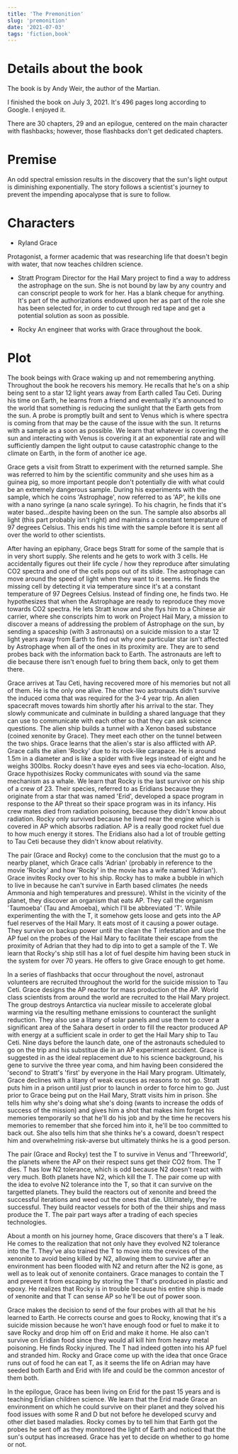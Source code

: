 ```yaml
---
title: 'The Premonition'
slug: 'premonition'
date: '2021-07-03'
tags: 'fiction,book'
---
```


# Details about the book 

The book is by Andy Weir, the author of the Martian.  

I finished the book on July 3, 2021.  It's 496 pages long according to Google.  I enjoyed it.

There are 30 chapters, 29 and an epilogue, centered on the main character with flashbacks; however, those flashbacks don't get dedicated chapters.

# Premise

An odd spectral emission results in the discovery that the sun's light output is diminishing exponentially.  The story follows a scientist's journey to prevent the impending apocalypse that is sure to follow.

# Characters

- Ryland Grace

Protagonist, a former academic that was researching life that doesn't begin with water, that now teaches children science.

- Stratt
Program Director for the Hail Mary project to find a way to address the astrophage on the sun.  She is not bound by law by any country and can conscript people to work for her.  Has a blank cheque for anything.  It's part of the authorizations endowed upon her as part of the role she has been selected for, in order to cut through red tape and get a potential solution as soon as possible.

- Rocky
An engineer that works with Grace throughout the book.

# Plot

The book beings with Grace waking up and not remembering anything.  Throughout the book he recovers his memory. He recalls that he's on a ship being sent to a star 12 light years away from Earth called Tau Ceti.  During his time on Earth, he learns from a friend and eventually it's announced to the world that something is reducing the sunlight that the Earth gets from the sun.  A probe is promptly built and sent to Venus which is where spectra is coming from that may be the cause of the issue with the sun.  It returns with a sample as a soon as possible.  We learn that whatever is covering the sun and interacting with Venus is covering it at an exponential rate and will sufficiently dampen the light output to cause catastrophic change to the climate on Earth, in the form of another ice age.

Grace gets a visit from Stratt to experiment with the returned sample.  She was referred to him by the scientific community and she uses him as a guinea pig, so more important people don't potentially die with what could be an extremely dangerous sample.  During his experiments with the sample, which he coins 'Astrophage', now referred to as 'AP', he kills one with a nano syringe (a nano scale syringe).  To his chagrin, he finds that it's water based...despite having been on the sun.  The sample also absorbs all light (this part probably isn't right) and maintains a constant temperature of 97 degrees Celsius.  This ends his time with the sample before it is sent all over the world to other scientists.

After having an epiphany, Grace begs Stratt for some of the sample that is in very short supply.  She relents and he gets to work with 3 cells.  He accidentally figures out their life cycle / how they reproduce after simulating CO2 spectra and one of the cells pops out of its slide.  The astrophage can move around the speed of light when they want to it seems.  He finds the missing cell by detecting it via temperature since it's at a constant temperature of 97 Degrees Celsius.  Instead of finding one, he finds two.  He hypothesizes that when the Astrophage are ready to reproduce they move towards CO2 spectra.  He lets Stratt know and she flys him to a Chinese air carrier, where she conscripts him to work on Project Hail Mary, a mission to discover a means of addressing the problem of Astrophage on the sun, by sending a spaceship (with 3 astronauts) on a suicide mission to a star 12 light years away from Earth to find out why one particular star isn't affected by Astrophage when all of the ones in its proximity are.  They are to send probes back with the information back to Earth.  The astronauts are left to die because there isn't enough fuel to bring them back, only to get them there.

Grace arrives at Tau Ceti, having recovered more of his memories but not all of them.  He is the only one alive.  The other two astronauts didn't survive the induced coma that was required for the 3-4 year trip.  An alien spacecraft moves towards him shortly after his arrival to the star.  They slowly communicate and culminate in building a shared language that they can use to communicate with each other so that they can ask science questions.  The alien ship builds a tunnel with a Xenon based substance (coined xenonite by Grace).  They meet each other on the tunnel between the two ships.  Grace learns that the alien's star is also afflicted with AP.  Grace calls the alien 'Rocky' due to its rock-like carapace.  He is around 1.5m in a diameter and is like a spider with five legs instead of eight and he weighs 300lbs.  Rocky doesn't have eyes and sees via echo-location.  Also, Grace hypothisizes Rocky communicates with sound via the same mechanism as a whale.  We learn that Rocky is the last survivor on his ship of a crew of 23.  Their species, referred to as Eridians because they originate from a star that was named 'Erid', developed a space program in response to the AP threat so their space program was in its infancy.  His crew mates died from radiation poisoning, because they didn't know about radiation.  Rocky only survived because he lived near the engine which is covered in AP which absorbs radiation.  AP is a really good rocket fuel due to how much energy it stores.  The Eridians also had a lot of trouble getting to Tau Ceti because they didn't know about relativity.

The pair (Grace and Rocky) come to the conclusion that the must go to a nearby planet, which Grace calls 'Adrian' (probably in reference to the movie 'Rocky' and how 'Rocky' in the movie has a wife named 'Adrian').  Grace invites Rocky over to his ship.  Rocky has to make a bubble in which to live in because he can't survive in Earth based climates (he needs Ammonia and high temperatures and pressure).  Whilst in the vicinity of the planet, they discover an organism that eats AP.  They call the organism 'Taumoeba' (Tau and Amoeba), which I'll be abbreviated 'T'.  While experimenting the with the T, it somehow gets loose and gets into the AP fuel reserves of the Hail Mary.  It eats most of it causing a power outage.  They survive on backup power until the clean the T infestation and use the AP fuel on the probes of the Hail Mary to facilitate their escape from the proximity of Adrian that they had to dip into to get a sample of the T.  We learn that Rocky's ship still has a lot of fuel despite him having been stuck in the system for over 70 years.  He offers to give Grace enough to get home.  

In a series of flashbacks that occur throughout the novel, astronaut volunteers are recruited throughout the world for the suicide mission to Tau Ceti. Grace designs the AP reactor for mass production of the AP.  World class scientists from around the world are recruited to the Hail Mary project.  The group destroys Antarctica via nuclear missile to accelerate global warming via the resulting methane emissions to counteract the sunlight reduction.  They also use a litany of solar panels and use them to cover a significant area of the Sahara desert in order to fill the reactor produced AP with energy at a sufficient scale in order to get the Hail Mary ship to Tau Ceti.  Nine days before the launch date, one of the astronauts scheduled to go on the trip and his substitue die in an AP experiment accident.  Grace is suggested in as the ideal replacement due to his science background, his gene to survive the three year coma, and him having been considered the 'second' to Stratt's 'first' by everyone in the Hail Mary program.  Ultimately, Grace declines with a litany of weak excuses as reasons to not go.  Stratt puts him in a prison until just prior to launch in order to force him to go.  Just prior to Grace being put on the Hail Mary, Stratt visits him in prison.  She tells him why she's doing what she's doing (wants to increase the odds of success of the mission) and gives him a shot that makes him forget his memories temporarily so that he'll do his job and by the time he recovers his memories to remember that she forced him into it, he'll be too committed to back out.  She also tells him that she thinks he's a coward, doesn't respect him and overwhelming risk-averse but ultimately thinks he is a good person.

The pair (Grace and Rocky) test the T to survive in Venus and 'Threeworld', the planets where the AP on their respect suns get their CO2 from.  The T dies.  T has low N2 tolerance, which is odd because N2 doesn't react with very much.  Both planets have N2, which kill the T.  The pair come up with the idea to evolve N2 tolerance into the T, so that it can survive on the targetted planets.  They build the reactors out of xenonite and breed the successful iterations and weed out the ones that die.  Ultimately, they're successful.  They build reactor vessels for both of the their ships and mass produce the T.  The pair part ways after a trading of each species technologies.

About a month on his journey home, Grace discovers that there's a T leak.  He comes to the realization that not only have they evolved N2 tolerance into the T.  They've also trained the T to move into the crevices of the xenonite to avoid being killed by N2, allowing them to survive after an environment has been flooded with N2 and return after the N2 is gone, as well as to leak out of xenonite containers.  Grace manages to contain the T and prevent it from escaping by storing the T that's produced in plastic and epoxy.  He realizes that Rocky is in trouble because his entire ship is made of xenonite and that T can sense AP so he'll be out of power soon.

Grace makes the decision to send of the four probes with all that he his learned to Earth.  He corrects course and goes to Rocky, knowing that it's a suicide mission because he won't have enough food or fuel to make it to save Rocky and drop him off on Erid and make it home.  He also can't survive on Eridian food since they would all kill him from heavy metal poisoning.  He finds Rocky injured.  The T had indeed gotten into his AP fuel and stranded him.  Rocky and Grace come up with the idea that once Grace runs out of food he can eat T, as it seems the life on Adrian may have seeded both Earth and Erid with life and could be the common ancestor of them both.  

In the epilogue, Grace has been living on Erid for the past 15 years and is teaching Eridian children science.  We learn that the Erid made Grace an environment on which he could survive on their planet and they solved his food issues with some R and D but not before he developed scurvy and other diet based maladies. Rocky comes by to tell him that Earth got the probes he sent off as they monitored the light of Earth and noticed that the sun's output has increased.  Grace has yet to decide on whether to go home or not.